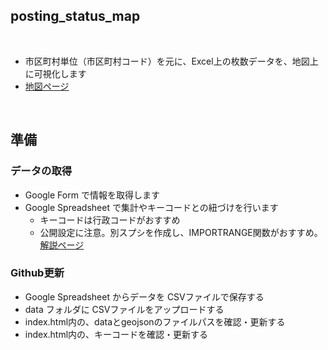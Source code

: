 ## posting_status_map

<br>

- 市区町村単位（市区町村コード）を元に、Excel上の枚数データを、地図上に可視化します
- [地図ページ](https://aimerci.github.io/posting_status_map/view/)

<br>

## 準備

### データの取得
- Google Form で情報を取得します
- Google Spreadsheet で集計やキーコードとの紐づけを行います  
  - キーコードは行政コードがおすすめ  
  - 公開設定に注意。別スプシを作成し、IMPORTRANGE関数がおすすめ。[解説ページ](https://roboma.io/blog/marketing/importrange-function-of-google-spreadsheet/)

### Github更新
- Google Spreadsheet からデータを CSVファイルで保存する
- data フォルダに CSVファイルをアップロードする
- index.html内の、dataとgeojsonのファイルパスを確認・更新する
- index.html内の、キーコードを確認・更新する

